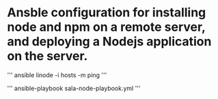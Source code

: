 # Ansble configuration for installing node and npm on a remote server, and deploying a Nodejs application on the server.

'''
ansible linode -i hosts -m ping
'''

'''
ansible-playbook sala-node-playbook.yml
''' 